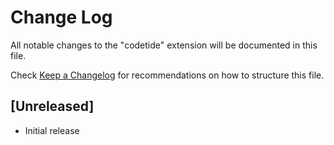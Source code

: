 # Change Log

All notable changes to the "codetide" extension will be documented in this file.

Check [Keep a Changelog](http://keepachangelog.com/) for recommendations on how to structure this file.

## [Unreleased]

- Initial release